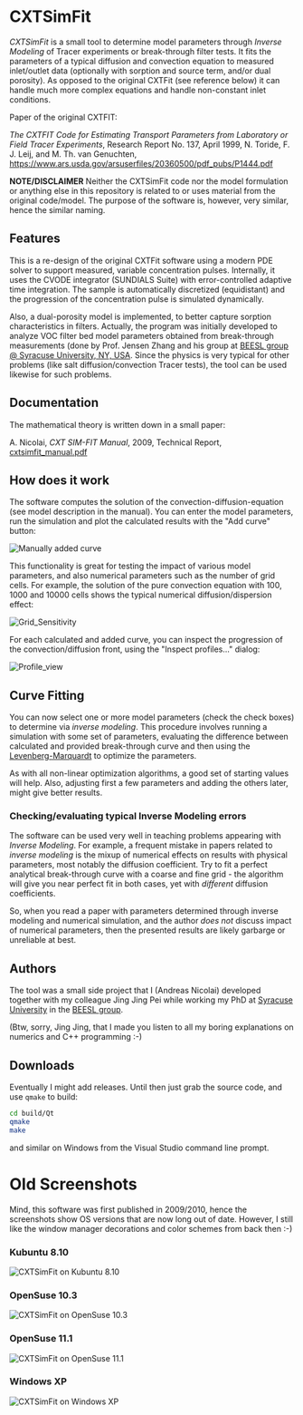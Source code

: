 # CXTSimFit

_CXTSimFit_ is a small tool to determine model parameters through _Inverse Modeling_ of Tracer experiments or break-through filter tests. It fits the parameters of a typical diffusion and convection equation to measured inlet/outlet data (optionally with sorption and source term, and/or dual porosity). As opposed to the original CXTFit (see reference below) it can handle much more complex equations and handle non-constant inlet conditions.

Paper of the original CXTFIT:

_The CXTFIT Code for Estimating Transport Parameters from Laboratory or Field Tracer Experiments_, Research Report No. 137, April 1999, N. Toride, F. J. Leij, and M. Th. van Genuchten, https://www.ars.usda.gov/arsuserfiles/20360500/pdf_pubs/P1444.pdf

**NOTE/DISCLAIMER** Neither the CXTSimFit code nor the model formulation or anything else in this repository is related to or uses material from the original code/model. The purpose of the software is, however, very similar, hence the similar naming.

## Features

This is a re-design of the original CXTFit software using a modern PDE solver to support measured, variable concentration pulses. Internally, it uses the CVODE integrator (SUNDIALS Suite) with error-controlled adaptive time integration. The sample is automatically discretized (equidistant) and the progression of the concentration pulse is simulated dynamically.

Also, a dual-porosity model is implemented, to better capture sorption characteristics in filters. Actually, the program was initially developed to analyze VOC filter bed model parameters obtained from break-through measurements (done by Prof. Jensen Zhang and his group at [BEESL group @ Syracuse University, NY, USA](https://beesl.syr.edu). Since the physics is very typical for other problems (like salt diffusion/convection Tracer tests), the tool can be used likewise for such problems.

## Documentation

The mathematical theory is written down in a small paper:

A. Nicolai, _CXT SIM-FIT Manual_, 2009, Technical Report, [cxtsimfit_manual.pdf](doc/cxtsimfit_manual.pdf)

## How does it work

The software computes the solution of the convection-diffusion-equation (see model description in the manual). You can enter the model parameters, run the simulation and plot the calculated results with the "Add curve" button:

![Manually added curve](doc/CXTSimFit_single_curve.png)

This functionality is great for testing the impact of various model parameters, and also numerical parameters such as the number of grid cells. For example, the solution of the pure convection equation with 100, 1000 and 10000 cells shows the typical numerical diffusion/dispersion effect:

![Grid_Sensitivity](doc/CXTSimFit_grid_sensitivity.png)

For each calculated and added curve, you can inspect the progression of the convection/diffusion front, using the "Inspect profiles..." dialog:

![Profile_view](doc/CXTSimFit_profile_view.gif)

## Curve Fitting

You can now select one or more model parameters (check the check boxes) to determine via _inverse modeling_. This procedure involves running a simulation with some set of parameters, evaluating the difference between calculated and provided break-through curve and then using the [Levenberg-Marquardt](https://en.wikipedia.org/wiki/Levenberg–Marquardt_algorithm) to optimize the parameters.

As with all non-linear optimization algorithms, a good set of starting values will help. Also, adjusting first a few parameters and adding the others later, might give better results.

### Checking/evaluating typical Inverse Modeling errors

The software can be used very well in teaching problems appearing with _Inverse Modeling_. For example, a frequent mistake in papers related to _inverse modeling_ is the mixup of numerical effects on results with physical parameters, most notably the diffusion coefficient. Try to fit a perfect analytical break-through curve with a coarse and fine grid - the algorithm will give you near perfect fit in both cases, yet with _different_ diffusion coefficients. 

So, when you read a paper with parameters determined through inverse modeling and numerical simulation, and the author _does not_ discuss impact of numerical parameters, then the presented results are likely garbarge or unreliable at best.

## Authors

The tool was a small side project that I (Andreas Nicolai) developed together with my colleague Jing Jing Pei while working my PhD at [Syracuse University](https://www.syracuse.edu) in the [BEESL group](https://beesl.syr.edu).

(Btw, sorry, Jing Jing, that I made you listen to all my boring explanations on numerics and C++ programming :-)

## Downloads

Eventually I might add releases. Until then just grab the source code, and use `qmake` to build:

```bash
cd build/Qt
qmake
make
```

and similar on Windows from the Visual Studio command line prompt.

# Old Screenshots

Mind, this software was first published in 2009/2010, hence the screenshots show OS versions that are now long out of date. However, I still like the window manager decorations and color schemes from back then :-)

### Kubuntu 8.10
![CXTSimFit on Kubuntu 8.10](doc/snapshot_kubuntu8.10.png)

### OpenSuse 10.3
![CXTSimFit on OpenSuse 10.3](doc/snapshot_openSuse_10.3.png)

### OpenSuse 11.1
![CXTSimFit on OpenSuse 11.1](doc/snapshot_openSuse_11.1.png)

### Windows XP
![CXTSimFit on Windows XP](doc/snapshot_windows_XP.png)
